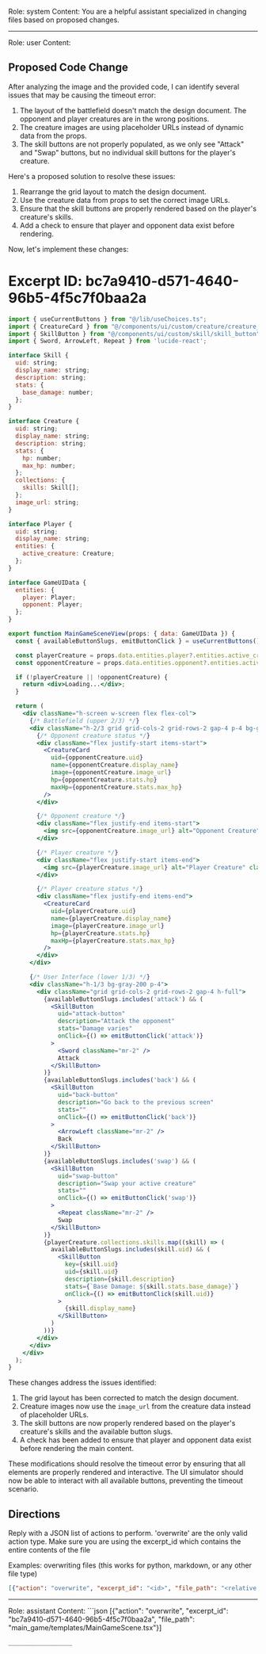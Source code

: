 Role: system
Content: You are a helpful assistant specialized in changing files based on proposed changes.
__________________
Role: user
Content: 
## Proposed Code Change
After analyzing the image and the provided code, I can identify several issues that may be causing the timeout error:

1. The layout of the battlefield doesn't match the design document. The opponent and player creatures are in the wrong positions.
2. The creature images are using placeholder URLs instead of dynamic data from the props.
3. The skill buttons are not properly populated, as we only see "Attack" and "Swap" buttons, but no individual skill buttons for the player's creature.

Here's a proposed solution to resolve these issues:

1. Rearrange the grid layout to match the design document.
2. Use the creature data from props to set the correct image URLs.
3. Ensure that the skill buttons are properly rendered based on the player's creature's skills.
4. Add a check to ensure that player and opponent data exist before rendering.

Now, let's implement these changes:

# Excerpt ID: bc7a9410-d571-4640-96b5-4f5c7f0baa2a
```jsx main_game/templates/MainGameScene.tsx
import { useCurrentButtons } from "@/lib/useChoices.ts";
import { CreatureCard } from "@/components/ui/custom/creature/creature_card";
import { SkillButton } from "@/components/ui/custom/skill/skill_button";
import { Sword, ArrowLeft, Repeat } from 'lucide-react';

interface Skill {
  uid: string;
  display_name: string;
  description: string;
  stats: {
    base_damage: number;
  };
}

interface Creature {
  uid: string;
  display_name: string;
  description: string;
  stats: {
    hp: number;
    max_hp: number;
  };
  collections: {
    skills: Skill[];
  };
  image_url: string;
}

interface Player {
  uid: string;
  display_name: string;
  entities: {
    active_creature: Creature;
  };
}

interface GameUIData {
  entities: {
    player: Player;
    opponent: Player;
  };
}

export function MainGameSceneView(props: { data: GameUIData }) {
  const { availableButtonSlugs, emitButtonClick } = useCurrentButtons();

  const playerCreature = props.data.entities.player?.entities.active_creature;
  const opponentCreature = props.data.entities.opponent?.entities.active_creature;

  if (!playerCreature || !opponentCreature) {
    return <div>Loading...</div>;
  }

  return (
    <div className="h-screen w-screen flex flex-col">
      {/* Battlefield (upper 2/3) */}
      <div className="h-2/3 grid grid-cols-2 grid-rows-2 gap-4 p-4 bg-gray-100">
        {/* Opponent creature status */}
        <div className="flex justify-start items-start">
          <CreatureCard
            uid={opponentCreature.uid}
            name={opponentCreature.display_name}
            image={opponentCreature.image_url}
            hp={opponentCreature.stats.hp}
            maxHp={opponentCreature.stats.max_hp}
          />
        </div>

        {/* Opponent creature */}
        <div className="flex justify-end items-start">
          <img src={opponentCreature.image_url} alt="Opponent Creature" className="w-48 h-48 object-contain" />
        </div>

        {/* Player creature */}
        <div className="flex justify-start items-end">
          <img src={playerCreature.image_url} alt="Player Creature" className="w-48 h-48 object-contain" />
        </div>

        {/* Player creature status */}
        <div className="flex justify-end items-end">
          <CreatureCard
            uid={playerCreature.uid}
            name={playerCreature.display_name}
            image={playerCreature.image_url}
            hp={playerCreature.stats.hp}
            maxHp={playerCreature.stats.max_hp}
          />
        </div>
      </div>

      {/* User Interface (lower 1/3) */}
      <div className="h-1/3 bg-gray-200 p-4">
        <div className="grid grid-cols-2 grid-rows-2 gap-4 h-full">
          {availableButtonSlugs.includes('attack') && (
            <SkillButton
              uid="attack-button"
              description="Attack the opponent"
              stats="Damage varies"
              onClick={() => emitButtonClick('attack')}
            >
              <Sword className="mr-2" />
              Attack
            </SkillButton>
          )}
          {availableButtonSlugs.includes('back') && (
            <SkillButton
              uid="back-button"
              description="Go back to the previous screen"
              stats=""
              onClick={() => emitButtonClick('back')}
            >
              <ArrowLeft className="mr-2" />
              Back
            </SkillButton>
          )}
          {availableButtonSlugs.includes('swap') && (
            <SkillButton
              uid="swap-button"
              description="Swap your active creature"
              stats=""
              onClick={() => emitButtonClick('swap')}
            >
              <Repeat className="mr-2" />
              Swap
            </SkillButton>
          )}
          {playerCreature.collections.skills.map((skill) => (
            availableButtonSlugs.includes(skill.uid) && (
              <SkillButton
                key={skill.uid}
                uid={skill.uid}
                description={skill.description}
                stats={`Base Damage: ${skill.stats.base_damage}`}
                onClick={() => emitButtonClick(skill.uid)}
              >
                {skill.display_name}
              </SkillButton>
            )
          ))}
        </div>
      </div>
    </div>
  );
}
```

These changes address the issues identified:

1. The grid layout has been corrected to match the design document.
2. Creature images now use the `image_url` from the creature data instead of placeholder URLs.
3. The skill buttons are now properly rendered based on the player's creature's skills and the available button slugs.
4. A check has been added to ensure that player and opponent data exist before rendering the main content.

These modifications should resolve the timeout error by ensuring that all elements are properly rendered and interactive. The UI simulator should now be able to interact with all available buttons, preventing the timeout scenario.

## Directions
Reply with a JSON list of actions to perform. 'overwrite' are the only valid action type. 
Make sure you are using the excerpt_id which contains the entire contents of the file

Examples:
overwriting files (this works for python, markdown, or any other file type)
```json output_example1
[{"action": "overwrite", "excerpt_id": "<id>", "file_path": "<relative file path>"}]
```

__________________
Role: assistant
Content: ```json
[{"action": "overwrite", "excerpt_id": "bc7a9410-d571-4640-96b5-4f5c7f0baa2a", "file_path": "main_game/templates/MainGameScene.tsx"}]
```
__________________
